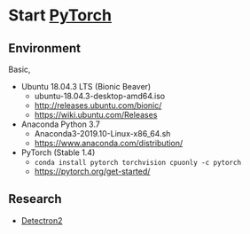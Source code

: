 # Start [PyTorch][]

[PyTorch]: https://pytorch.org/

## Environment

Basic,

* Ubuntu 18.04.3 LTS (Bionic Beaver)
  * ubuntu-18.04.3-desktop-amd64.iso
  * http://releases.ubuntu.com/bionic/
  * https://wiki.ubuntu.com/Releases
* Anaconda Python 3.7
  * Anaconda3-2019.10-Linux-x86_64.sh
  * https://www.anaconda.com/distribution/
* PyTorch (Stable 1.4)
  * `conda install pytorch torchvision cpuonly -c pytorch`
  * https://pytorch.org/get-started/

<!--
# Mirror
Ubuntu: https://mirror.tuna.tsinghua.edu.cn/help/ubuntu/
Anaconda: https://mirror.tuna.tsinghua.edu.cn/help/anaconda/
pypi: https://mirrors.tuna.tsinghua.edu.cn/help/pypi/

# Parallel Tools fix for Ubuntu 20.04, 19.04, 19.10, 18.04
https://gist.github.com/mag911/1a5583a766467d6023584d738cee0d98
-->

## Research

* [Detectron2](research/detectron2/README.md)
